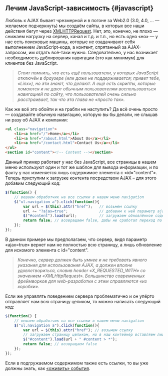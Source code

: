 ## Лечим JavaScript-зависимость {#javascript}

Любовь к AJAX бывает чрезмерной и в погоне за Web2.0 (3.0, 4.0, … — желаемое подчеркнуть) мы создаём сайты, в которых все наши действия бегут через [XMLHTTPRequest](http://ru.wikipedia.org/wiki/XMLHttpRequest). Нет, это, конечно, не плохо — снижаем нагрузку на сервер, канал и т.д. и т.п., но есть одно «но» — у нас есть поисковые машины, которые не озадачивают себя выполнением JavaScript-кода, а контент, спрятанный за AJAX-запросом, им отдать всё-таки нужно. Следовательно, у нас возникает необходимость дублирования навигации (это как минимум) для клиентов без JavaScript.

> _Стоит помнить, что есть ещё пользователи, у которых JavaScript отключён в браузере (или даже не поддерживается; привет тебе, «Linx»), но эти знают, что делают. А ещё есть скрипты, которые ломаются и не дают обычным пользователям воспользоваться навигацией по сайту, что пользователей очень сильно расстраивает, так что эта глава не «просто так»._

Как же всё это обойти и на грабли не наступить? Да всё очень просто — создавайте обычную навигацию, которую вы бы делали, не слышав ни разу об AJAX и компании:

```html
<ul class="navigation">
    <li><a href="/">Home</a></li>
    <li><a href="/about.html">About Us</a></li>
    <li><a href="/contact.html">Contact Us</a></li>
</ul>
<section id="content"><!-- Content --></section>
```

Данный пример работает у нас без JavaScript, все страницы в нашем меню используют один и тот же шаблон для вывода информации, и по факту у нас изменяется лишь содержимое элемента с «id="content"». Теперь приступим к загрузке контента посредством AJAX – для этого добавим следующий код:

```javascript
$(function() {
    // вешаем обработчик на все ссылки в нашем меню navigation
    $("ul.navigation a").click(function(){
        var url = $(this).attr("href");   // возьмем ссылку
        url += "?ajax=true";              // добавим к ней параметр ajax=true
        $("#content").load(url);          // загружаем обновлённое содержимое
        return false; // возвращаем false, дабы не сработал переход по ссылке
    });
});
```

В данном примере мы предполагаем, что сервер, видя параметр «ajax=true» вернет нам не полностью всю страницу, а лишь обновление для искомого элемента с id="content".

> _Конечно, сервер должен быть умнее и не требовать явного указания для использования AJAX, а должен вполне удовлетвориться, словив header «X_REQUESTED_WITH» со значением «XMLHttpRequest». Большинство современных фреймворков для web-разработки с этим справляются «из коробки»._

Если же управлять поведением сервера проблематично и он упёрто отправляет нам всю страницу целиком, то можно написать следующий код:

```javascript
$(function() {
    // вешаем обработчик на все ссылки в нашем меню navigation
    $("ul.navigation a").click(function(){
        var url = $(this).attr("href"); // возьмем ссылку
        // загружаем страницу целиком, но в наш контейнер вставляем лишь содержимое #content загружаемой страницы
        $("#content").load(url + " #content > *");
        return false; // возвращаем false
    });
});
```

Если в подгружаемом содержимом также есть ссылки, то вы уже должны знать, как [«оживить» события](30_events/live.md).
